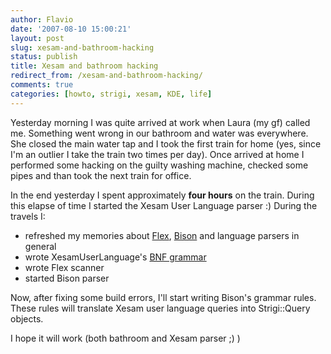 ```yaml
---
author: Flavio
date: '2007-08-10 15:00:21'
layout: post
slug: xesam-and-bathroom-hacking
status: publish
title: Xesam and bathroom hacking
redirect_from: /xesam-and-bathroom-hacking/
comments: true
categories: [howto, strigi, xesam, KDE, life]
---
```


Yesterday morning I was quite arrived at work when Laura (my gf) called me.
Something went wrong in our bathroom and water was everywhere. She closed the
main water tap and I took the first train for home (yes, since I'm an outlier
I take the train two times per day). Once arrived at home I performed some
hacking on the guilty washing machine, checked some pipes and than took the
next train for office.

In the end yesterday I spent approximately **four hours** on the train. During
this elapse of time I started the Xesam User Language parser :)  During the
travels I:

  * refreshed my memories about [Flex](http://www.gnu.org/software/flex/), [Bison](http://www.gnu.org/software/bison/) and language parsers in general
  * wrote XesamUserLanguage's [BNF grammar](http://en.wikipedia.org/wiki/Backus%E2%80%93Naur_form)
  * wrote Flex scanner
  * started Bison parser
  
Now, after fixing some build errors, I'll start writing Bison's grammar rules.
These rules will translate Xesam user language queries into Strigi::Query
objects.

I hope it will work (both bathroom and Xesam parser ;) )

